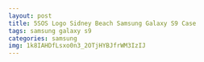 ```yaml
---
layout: post
title: 5SOS Logo Sidney Beach Samsung Galaxy S9 Case
tags: samsung galaxy s9
categories: samsung
img: 1k8IAHDfLsxo0n3_2OTjHYBJfrWM3IzIJ
---
```

